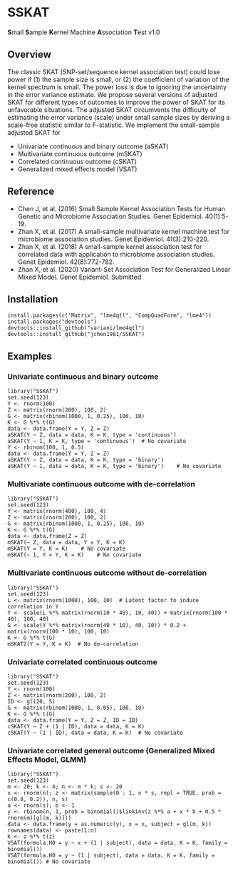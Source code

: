 # SSKAT
**S**mall **S**ample **K**ernel Machine **A**ssociation **T**est v1.0

## Overview
The classic SKAT (SNP-set/sequence kernel association test) could lose power if (1) the sample size is small, or (2) the coefficient of variation of the kernel spectrum is small. The power loss is due to ignoring the uncertainty in the error variance estimate.  We propose several versions of adjusted SKAT for different types of outcomes to improve the power of SKAT for its unfavorable situations.  The adjusted SKAT circumvents the difficulty of estimating the error variance (scale) under small sample sizes by deriving a scale-free statistic similar to F-statistic.  We implement the small-sample adjusted SKAT for

* Univariate continuous and binary outcome (aSKAT)
* Multivariate continuous outcome (mSKAT)
* Correlated continuous outcome (cSKAT)
* Generalized mixed effects model (VSAT)


## Reference

* Chen J, et al. (2016) Small Sample Kernel Association Tests for Human Genetic and Microbiome Association Studies. Genet Epidemiol. 40(1):5-19.
* Zhan X, et al. (2017)  A small-sample multivariate kernel machine test for microbiome association studies. Genet Epidemiol. 41(3):210-220.
* Zhan X, et al. (2018) A small-sample kernel association test for correlated data with application to microbiome association studies. Genet Epidemiol. 42(8):772-782. 
* Zhan X, et al. (2020) Variant-Set Association Test for Generalized Linear Mixed Model. Genet Epidemiol. Submitted



## Installation         

```
install.packages(c("Matrix", "lme4qtl", "CompQuadForm", "lme4"))
install.packages("devtools")
devtools::install_github("variani/lme4qtl")
devtools::install_github("jchen1981/SSKAT")
```



## Examples

### Univariate continuous and binary outcome
```
library("SSKAT")
set.seed(123)
Y <- rnorm(100)
Z <- matrix(rnorm(200), 100, 2)
G <- matrix(rbinom(1000, 1, 0.25), 100, 10)
K <- G %*% t(G)
data <- data.frame(Y = Y, Z = Z)
aSKAT(Y ~ Z, data = data, K = K, type = 'continuous')
aSKAT(Y ~ 1, K = K, type = 'continuous')  # No covariate
Y <- rbinom(100, 1, 0.5)
data <- data.frame(Y = Y, Z = Z)
aSKAT(Y ~ Z, data = data, K = K, type = 'binary')
aSKAT(Y ~ 1, data = data, K = K, type = 'binary')    # No covariate
```


### Multivariate continuous outcome with de-correlation
```
library("SSKAT")
set.seed(123)
Y <- matrix(rnorm(400), 100, 4)
Z <- matrix(rnorm(200), 100, 2)
G <- matrix(rbinom(1000, 1, 0.25), 100, 10)
K <- G %*% t(G)
data <- data.frame(Z = Z)
mSKAT(~ Z, data = data, Y = Y, K = K) 
mSKAT(Y = Y, K = K)    # No covariate
mSKAT(~ 1, Y = Y, K = K)    # No covariate
```

### Multivariate continuous outcome without de-correlation
```
library("SSKAT")
set.seed(123)
L <- matrix(rnorm(1000), 100, 10)  # Latent factor to induce correlation in Y
Y <- scale(L %*% matrix(rnorm(10 * 40), 10, 40)) + matrix(rnorm(100 * 40), 100, 40)
G <- scale(Y %*% matrix(rnorm(40 * 10), 40, 10)) * 0.2 + matrix(rnorm(100 * 10), 100, 10)
K <- G %*% t(G)
mSKAT2(Y = Y, K = K)  # No de-correlation 
```


### Univariate correlated continuous outcome
```
library("SSKAT")
set.seed(123)
Y <- rnorm(100)
Z <- matrix(rnorm(200), 100, 2)
ID <- gl(20, 5)
G <- matrix(rbinom(1000, 1, 0.05), 100, 10)
K <- G %*% t(G)
data <- data.frame(Y = Y, Z = Z, ID = ID)
cSKAT(Y ~ Z + (1 | ID), data = data, K = K)
cSKAT(Y ~ (1 | ID), data = data, K = K)  # No covariate
```

### Univariate correlated general outcome (Generalized Mixed Effects Model, GLMM)
```
library("SSKAT")
set.seed(123)
m <- 20; k <- 4; n <- m * k; s <- 20
x <- rnorm(n); z <- matrix(sample(0 : 1, n * s, repl = TRUE, prob = c(0.8, 0.2)), n, s)
a <- rnorm(s); b <- 1
y <- rbinom(n, 1, prob = binomial()$linkinv(z %*% a + x * b + 0.5 * rnorm(m)[gl(m, k)]))
data <- data.frame(y = as.numeric(y), x = x, subject = gl(m, k))
rownames(data) <- paste(1:n)
K <- z %*% t(z)
VSAT(formula.H0 = y ~ x + (1 | subject), data = data, K = K, family = binomial()) 
VSAT(formula.H0 = y ~ (1 | subject), data = data, K = K, family = binomial()) # No covariate
```


